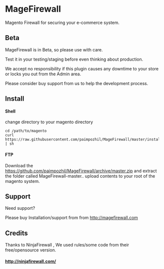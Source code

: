 MageFirewall
============

Magento Firewall for securing your e-commerce system. 


## Beta

MageFirewall is in Beta, so please use with care.

Test it in your testing/staging before even thinking about production.

We accept no responsibility if this plugin causes any downtime to your store or locks you out from the Admin area.

Please consider buy support from us to help the development process.


## Install

#### Shell

change directory to your magento directory 

```
cd /path/to/magento
curl https://raw.githubusercontent.com/paimpozhil/MageFirewall/master/install.sh | sh
```

#### FTP
Download the https://github.com/paimpozhil/MageFirewall/archive/master.zip
and extract the folder called MageFirewall-master.. upload contents to your root of the magento system.

## Support 

Need support?

Please buy Installation/support from from http://magefirewall.com


## Credits

Thanks to NinjaFirewall , We used rules/some code from their free/opensource version.

#### http://ninjafirewall.com/
